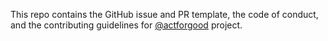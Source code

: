 This repo contains the GitHub issue and PR template, 
the code of conduct,
and the contributing guidelines
for [@actforgood](https://github.com/actforgood) project.